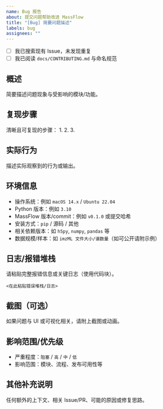 ```yaml
---
name: Bug 报告
about: 提交问题帮助改进 MassFlow
title: "[Bug] 简要问题描述"
labels: bug
assignees: ""
---
```


- [ ] 我已搜索现有 Issue，未发现重复
- [ ] 我已阅读 `docs/CONTRIBUTING.md` 与命名规范

## 概述
简要描述问题现象与受影响的模块/功能。

## 复现步骤
清晰且可复现的步骤：
1. 
2. 
3. 


## 实际行为
描述实际观察到的行为或输出。

## 环境信息
- 操作系统：例如 `macOS 14.x` / `Ubuntu 22.04`
- Python 版本：例如 `3.10`
- MassFlow 版本/commit：例如 `v0.1.0` 或提交哈希
- 安装方式：`pip` / 源码 / 其他
- 相关依赖版本：如 `h5py`, `numpy`, `pandas` 等
- 数据规模/样本：如 `imzML 文件大小/谱数量`（如可公开请附示例）

## 日志/报错堆栈
请粘贴完整报错信息或关键日志（使用代码块）。

```
<在此粘贴错误堆栈/日志>
```


## 截图（可选）
如果问题与 UI 或可视化相关，请附上截图或动画。

## 影响范围/优先级
- 严重程度：`阻塞` / `高` / `中` / `低`
- 影响范围：模块、流程、发布可用性等

## 其他补充说明
任何额外的上下文、相关 Issue/PR、可能的原因或修复思路。